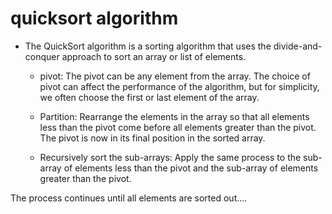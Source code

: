 # quicksort algorithm

- The QuickSort algorithm is a sorting algorithm that uses the divide-and-conquer approach to sort an array or list of elements.

  * pivot: The pivot can be any element from the array. The choice of pivot can affect the performance of the algorithm, but for simplicity, we often           choose the first or last element of the array.

  * Partition: Rearrange the elements in the array so that all elements less than the pivot come before all elements greater than the pivot. The pivot is       now in its final position in the sorted array.

  * Recursively sort the sub-arrays: Apply the same process to the sub-array of elements less than the pivot and the sub-array of elements greater than the     pivot.

The process continues until all elements are sorted out....
